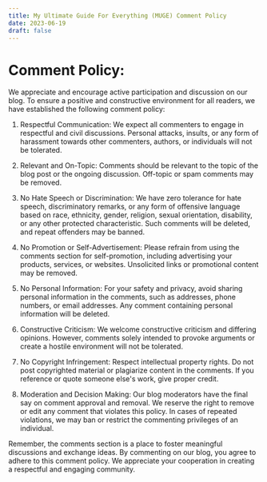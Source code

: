 ```yaml
---
title: My Ultimate Guide For Everything (MUGE) Comment Policy
date: 2023-06-19
draft: false
---
```


# Comment Policy:

We appreciate and encourage active participation and discussion on our blog. To ensure a positive and constructive environment for all readers, we have established the following comment policy:

1. Respectful Communication: We expect all commenters to engage in respectful and civil discussions. Personal attacks, insults, or any form of harassment towards other commenters, authors, or individuals will not be tolerated.

2. Relevant and On-Topic: Comments should be relevant to the topic of the blog post or the ongoing discussion. Off-topic or spam comments may be removed.

3. No Hate Speech or Discrimination: We have zero tolerance for hate speech, discriminatory remarks, or any form of offensive language based on race, ethnicity, gender, religion, sexual orientation, disability, or any other protected characteristic. Such comments will be deleted, and repeat offenders may be banned.

4. No Promotion or Self-Advertisement: Please refrain from using the comments section for self-promotion, including advertising your products, services, or websites. Unsolicited links or promotional content may be removed.

5. No Personal Information: For your safety and privacy, avoid sharing personal information in the comments, such as addresses, phone numbers, or email addresses. Any comment containing personal information will be deleted.

6. Constructive Criticism: We welcome constructive criticism and differing opinions. However, comments solely intended to provoke arguments or create a hostile environment will not be tolerated.

7. No Copyright Infringement: Respect intellectual property rights. Do not post copyrighted material or plagiarize content in the comments. If you reference or quote someone else's work, give proper credit.

8. Moderation and Decision Making: Our blog moderators have the final say on comment approval and removal. We reserve the right to remove or edit any comment that violates this policy. In cases of repeated violations, we may ban or restrict the commenting privileges of an individual.

Remember, the comments section is a place to foster meaningful discussions and exchange ideas. By commenting on our blog, you agree to adhere to this comment policy. We appreciate your cooperation in creating a respectful and engaging community.